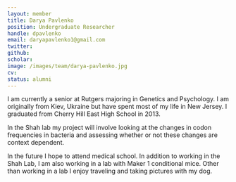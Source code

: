 ```yaml
---
layout: member
title: Darya Pavlenko
position: Undergraduate Researcher
handle: dpavlenko
email: daryapavlenko1@gmail.com
twitter: 
github: 
scholar: 
image: /images/team/darya-pavlenko.jpg
cv: 
status: alumni
---
```


I am currently a senior at Rutgers majoring in Genetics and Psychology. I am originally from Kiev, Ukraine but have spent most of my life in New Jersey. I graduated from Cherry Hill East High School in 2013. 

In the Shah lab my project will involve looking at the changes in codon frequencies in bacteria and assessing whether or not these changes are context dependent. 

In the future I hope to attend medical school. In addition to working in the Shah Lab, I am also working in a lab with Maker 1 conditional mice. Other than working in a lab I enjoy traveling and taking pictures with my dog. 
